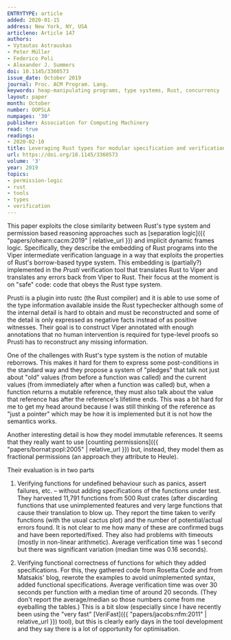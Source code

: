 ```yaml
---
ENTRYTYPE: article
added: 2020-01-15
address: New York, NY, USA
articleno: Article 147
authors:
- Vytautas Astrauskas
- Peter Müller
- Federico Poli
- Alexander J. Summers
doi: 10.1145/3360573
issue_date: October 2019
journal: Proc. ACM Program. Lang.
keywords: heap-manipulating programs, type systems, Rust, concurrency
layout: paper
month: October
number: OOPSLA
numpages: '30'
publisher: Association for Computing Machinery
read: true
readings:
- 2020-02-10
title: Leveraging Rust types for modular specification and verification
url: https://doi.org/10.1145/3360573
volume: '3'
year: 2019
topics:
- permission-logic
- rust
- tools
- types
- verification
---
```


This paper exploits the close similarity between
Rust's type system
and
permission based reasoning approaches such as
[separation logic]({{ "papers/ohearn:cacm:2019" | relative_url }})
and
implicit dynamic frames logic.
Specifically, they describe the embedding of Rust programs
into the Viper intermediate verification language
in a way that exploits the properties of Rust's
borrow-based tyype system.
This embedding is (partially?) implemented in the _Prusti_
verification tool that translates Rust to Viper
and translates any errors back from Viper to Rust.
Their focus at the moment is on "safe" code: code that
obeys the Rust type system.

Prusti is a plugin into rustc (the Rust compiler) and
it is able to use some of the type information available
inside the Rust typechecker although some of the internal
detail is hard to obtain and must be reconstructed
and some of the detail is only expressed as negative facts
instead of as positive witnesses.
Their goal is to construct Viper annotated with enough
annotations that no human intervention is required for
type-level proofs so Prusti has to reconstruct any
missing information.

One of the challenges with Rust's type system is the
notion of mutable reborrows.
This makes it hard for them to express some post-conditions
in the standard way and they propose a system of
"pledges" that talk not just about "old" values
(from before a function was called)
and the current values (from immediately after
when a function was called) but, when a function
returns a mutable reference, they must also talk about
the value that reference has after the reference's
lifetime ends.
This was a bit hard for me to get my head around because I
was still thinking of the reference as "just a pointer"
which may be how it is implemented but it is not how
the semantics works.

Another interesting detail is how they model immutable
references.
It seems that they really want to use
[counting permissions]({{ "papers/bornat:popl:2005" | relative_url }})
but, instead, they model them as fractional
permissions (an approach they attribute to Heule).

Their evaluation is in two parts

1. Verifying functions for undefined behaviour such as
   panics, assert failures, etc. – without adding
   specifications of the functions under test.
   They harvested 11,791 functions
   from 500 Rust crates (after discarding functions that
   use unimplemented features and very large functions
   that cause their translation to blow up.
   They report the time taken to verify functions (with the
   usual cactus plot)
   and the number of potential/actual errors found.
   It is not clear to me how many of these are confirmed
   bugs and have been reported/fixed.
   They also had problems with timeouts (mostly in non-linear
   arithmetic).
   Average verification time was 1 second but there was
   significant variation (median time was 0.16 seconds).


2. Verifying functional correctness of functions for
   which they added specifications.
   For this, they gathered code from Rosetta Code
   and from Matsakis' blog, rewrote the examples to
   avoid unimplemented syntax, added functional
   specifications.
   Average verification time was over 30 seconds per
   function with a median time of around 20 seconds.
   (They don't report the average/median so those
   numbers come from me eyeballing the tables.)
   This is a bit slow (especially since I have recently been
   using the "very fast"
   [VeriFast]({{ "papers/jacobs:nfm:2011" | relative_url }})
   tool), but this is clearly early days in the tool
   development and they say there is a lot of opportunity
   for optimisation.
   
   

